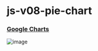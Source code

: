 # js-v08-pie-chart

### [Google Charts](https://developers-dot-devsite-v2-prod.appspot.com/chart/interactive/docs/gallery/piechart)

![image](https://user-images.githubusercontent.com/1501327/162177839-5ab3b99e-f8f4-4299-b325-3f03735a8a82.png)

